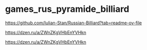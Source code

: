 # games_rus_pyramide_billiard


https://github.com/Iulian-Stan/Russian-Billiard?tab=readme-ov-file

https://dzen.ru/a/ZWnZKgVHbEnYVHkn

https://dzen.ru/a/ZWnZKgVHbEnYVHkn

